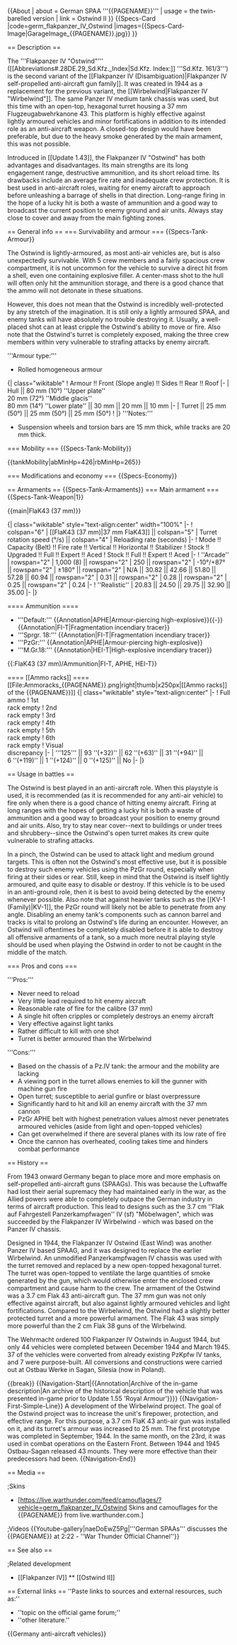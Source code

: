 {{About
| about = German SPAA '''{{PAGENAME}}'''
| usage = the twin-barelled version
| link = Ostwind II
}}
{{Specs-Card
|code=germ_flakpanzer_IV_Ostwind
|images={{Specs-Card-Image|GarageImage_{{PAGENAME}}.jpg}}
}}

== Description ==
<!-- ''In the description, the first part should be about the history of the creation and combat usage of the vehicle, as well as its key features. In the second part, tell the reader about the ground vehicle in the game. Insert a screenshot of the vehicle, so that if the novice player does not remember the vehicle by name, he will immediately understand what kind of vehicle the article is talking about.'' -->
The '''Flakpanzer IV "Ostwind"''' ([[Abbreviations#.28DE.29_Sd.Kfz._Index|Sd.Kfz. Index:]] '''Sd.Kfz. 161/3''') is the second variant of the [[Flakpanzer IV (Disambiguation)|Flakpanzer IV self-propelled anti-aircraft gun family]]. It was created in 1944 as a replacement for the previous variant, the [[Wirbelwind|Flakpanzer IV "Wirbelwind"]]. The same Panzer IV medium tank chassis was used, but this time with an open-top, hexagonal turret housing a 37 mm Flugzeugabwehrkanone 43. This platform is highly effective against lightly armoured vehicles and minor fortifications in addition to its intended role as an anti-aircraft weapon. A closed-top design would have been preferable, but due to the heavy smoke generated by the main armament, this was not possible.

Introduced in [[Update 1.43]], the Flakpanzer IV "Ostwind" has both advantages and disadvantages. Its main strengths are its long engagement range, destructive ammunition, and its short reload time. Its drawbacks include an average fire rate and inadequate crew protection. It is best used in anti-aircraft roles, waiting for enemy aircraft to approach before unleashing a barrage of shells in that direction. Long-range firing in the hope of a lucky hit is both a waste of ammunition and a good way to broadcast the current position to enemy ground and air units. Always stay close to cover and away from the main fighting zones.

== General info ==
=== Survivability and armour ===
{{Specs-Tank-Armour}}
<!-- ''Describe armour protection. Note the most well protected and key weak areas. Appreciate the layout of modules as well as the number and location of crew members. Is the level of armour protection sufficient, is the placement of modules helpful for survival in combat? If necessary use a visual template to indicate the most secure and weak zones of the armour.'' -->
The Ostwind is lightly-armoured, as most anti-air vehicles are, but is also unexpectedly survivable. With 5 crew members and a fairly spacious crew compartment, it is not uncommon for the vehicle to survive a direct hit from a shell, even one containing explosive filler. A center-mass shot to the hull will often only hit the ammunition storage, and there is a good chance that the ammo will not detonate in these situations.

However, this does not mean that the Ostwind is incredibly well-protected by any stretch of the imagination. It is still only a lightly armoured SPAA, and enemy tanks will have absolutely no trouble destroying it. Usually, a well-placed shot can at least cripple the Ostwind's ability to move or fire. Also note that the Ostwind's turret is completely exposed, making the three crew members within very vulnerable to strafing attacks by enemy aircraft.

'''Armour type:'''

* Rolled homogeneous armour

{| class="wikitable"
! Armour !! Front (Slope angle) !! Sides !! Rear !! Roof
|-
| Hull || 80 mm (10°) ''Upper plate'' <br>  20 mm (72°) ''Middle glacis'' <br> 80 mm (14°) ''Lower plate'' || 30 mm || 20 mm || 10 mm
|-
| Turret || 25 mm (50°) || 25 mm (50°) || 25 mm (50°)
!
|}
'''Notes:'''

* Suspension wheels and torsion bars are 15 mm thick, while tracks are 20 mm thick.

=== Mobility ===
{{Specs-Tank-Mobility}}
<!-- ''Write about the mobility of the ground vehicle. Estimate the specific power and manoeuvrability, as well as the maximum speed forwards and backwards.'' -->

{{tankMobility|abMinHp=426|rbMinHp=265}}

=== Modifications and economy ===
{{Specs-Economy}}

== Armaments ==
{{Specs-Tank-Armaments}}
=== Main armament ===
{{Specs-Tank-Weapon|1}}
<!-- ''Give the reader information about the characteristics of the main gun. Assess its effectiveness in a battle based on the reloading speed, ballistics and the power of shells. Do not forget about the flexibility of the fire, that is how quickly the cannon can be aimed at the target, open fire on it and aim at another enemy. Add a link to the main article on the gun: <code><nowiki>{{main|Name of the weapon}}</nowiki></code>. Describe in general terms the ammunition available for the main gun. Give advice on how to use them and how to fill the ammunition storage.'' -->
{{main|FlaK43 (37 mm)}}

{| class="wikitable" style="text-align:center" width="100%"
|-
! colspan="6" | [[FlaK43 (37 mm)|37 mm FlaK43]] || colspan="5" | Turret rotation speed (°/s) || colspan="4" | Reloading rate (seconds)
|-
! Mode !! Capacity (Belt) !! Fire rate !! Vertical !! Horizontal !! Stabilizer
! Stock !! Upgraded !! Full !! Expert !! Aced
! Stock !! Full !! Expert !! Aced
|-
! ''Arcade''
| rowspan="2" | 1,000 (8) || rowspan="2" | 250 || rowspan="2" | -10°/+87° || rowspan="2" | ±180° || rowspan="2" | N/A || 30.82 || 42.66 || 51.80 || 57.28 || 60.94 || rowspan="2" | 0.31 || rowspan="2" | 0.28 || rowspan="2" | 0.25 || rowspan="2" | 0.24
|-
! ''Realistic''
| 20.83 || 24.50 || 29.75 || 32.90 || 35.00
|-
|}

==== Ammunition ====

* '''Default:''' {{Annotation|APHE|Armour-piercing high-explosive}}{{-}}{{Annotation|FI-T|Fragmentation incendiary tracer}}
* '''Sprgr. 18:''' {{Annotation|FI-T|Fragmentation incendiary tracer}}
* '''PzGr:''' {{Annotation|APHE|Armour-piercing high-explosive}}
* '''M.Gr.18:''' {{Annotation|HEI-T|High-explosive incendiary tracer}}

{{:FlaK43 (37 mm)/Ammunition|FI-T, APHE, HEI-T}}

==== [[Ammo racks]] ====
[[File:Ammoracks_{{PAGENAME}}.png|right|thumb|x250px|[[Ammo racks]] of the {{PAGENAME}}]]
{| class="wikitable" style="text-align:center"
|-
! Full<br>ammo
! 1st<br>rack empty
! 2nd<br>rack empty
! 3rd<br>rack empty
! 4th<br>rack empty
! 5th<br>rack empty
! 6th<br>rack empty
! Visual<br>discrepancy
|-
| '''125''' || 93&nbsp;''(+32)'' || 62&nbsp;''(+63)'' || 31&nbsp;''(+94)'' || 6&nbsp;''(+119)'' || 1&nbsp;''(+124)'' || 0&nbsp;''(+125)'' || No
|-
|}

== Usage in battles ==
<!-- ''Describe the tactics of playing in the vehicle, the features of using vehicles in the team and advice on tactics. Refrain from creating a "guide" - do not impose a single point of view but instead give the reader food for thought. Describe the most dangerous enemies and give recommendations on fighting them. If necessary, note the specifics of the game in different modes (AB, RB, SB).'' -->

The Ostwind is best played in an anti-aircraft role. When this playstyle is used, it is recommended (as it is recommended for any anti-air vehicle) to fire only when there is a good chance of hitting enemy aircraft. Firing at long ranges with the hopes of getting a lucky hit is both a waste of ammunition and a good way to broadcast your position to enemy ground and air units. Also, try to stay near cover--next to buildings or under trees and shrubbery--since the Ostwind's open turret makes its crew quite vulnerable to strafing attacks.

In a pinch, the Ostwind can be used to attack light and medium ground targets. This is often not the Ostwind's most effective use, but it is possible to destroy such enemy vehicles using the PzGr round, especially when firing at their sides or rear. Still, keep in mind that the Ostwind is itself lightly armoured, and quite easy to disable or destroy. If this vehicle is to be used in an anti-ground role, then it is best to avoid being detected by the enemy whenever possible. Also note that against heavier tanks such as the [[KV-1 (Family)|KV-1]], the PzGr round will likely not be able to penetrate from any angle. Disabling an enemy tank's components such as cannon barrel and tracks is vital to prolong an Ostwind's life during an encounter. However, an Ostwind will oftentimes be completely disabled before it is able to destroy all offensive armaments of a tank, so a much more neutral playing style should be used when playing the Ostwind in order to not be caught in the middle of the match.

=== Pros and cons ===
<!-- ''Summarise and briefly evaluate the vehicle in terms of its characteristics and combat effectiveness. Mark its pros and cons in a bulleted list. Try not to use more than 6 points for each of the characteristics. Avoid using categorical definitions such as "bad", "good" and the like - use substitutions with softer forms such as "inadequate" and "effective".'' -->

'''Pros:'''

* Never need to reload
* Very little lead required to hit enemy aircraft
* Reasonable rate of fire for the calibre (37 mm)
* A single hit often cripples or completely destroys an enemy aircraft
* Very effective against light tanks
* Rather difficult to kill with one shot
* Turret is better armoured than the Wirbelwind

'''Cons:'''

* Based on the chassis of a Pz.IV tank: the armour and the mobility are lacking
* A viewing port in the turret allows enemies to kill the gunner with machine gun fire
* Open turret; susceptible to aerial gunfire or blast overpressure
* Significantly hard to hit and kill an enemy aircraft with the 37 mm cannon
* PzGr APHE belt with highest penetration values almost never penetrates armoured vehicles (aside from light and open-topped vehicles)
* Can get overwhelmed if there are several planes with its low rate of fire
* Once the cannon has overheated, cooling takes time and hinders combat performance

== History ==
<!-- ''Describe the history of the creation and combat usage of the vehicle in more detail than in the introduction. If the historical reference turns out to be too long, take it to a separate article, taking a link to the article about the vehicle and adding a block "/History" (example: <nowiki>https://wiki.warthunder.com/(Vehicle-name)/History</nowiki>) and add a link to it here using the <code>main</code> template. Be sure to reference text and sources by using <code><nowiki><ref></ref></nowiki></code>, as well as adding them at the end of the article with <code><nowiki><references /></nowiki></code>. This section may also include the vehicle's dev blog entry (if applicable) and the in-game encyclopedia description (under <code><nowiki>=== In-game description ===</nowiki></code>, also if applicable).'' -->

From 1943 onward Germany began to place more and more emphasis on self-propelled anti-aircraft guns (SPAAGs). This was because the Luftwaffe had lost their aerial supremacy they had maintained early in the war, as the Allied powers were able to completely outpace the German industry in terms of aircraft production. This lead to designs such as the 3.7 cm ''Flak auf Fahrgestell Panzerkampfwagen'' IV (sf) "Möbelwagen", which was succeeded by the Flakpanzer IV Wirbelwind - which was based on the Panzer IV chassis.

Designed in 1944, the Flakpanzer IV Ostwind (East Wind) was another Panzer IV based SPAAG, and it was designed to replace the earlier Wirbelwind. An unmodified Panzerkampfwagen IV chassis was used with the turret removed and replaced by a new open-topped hexagonal turret. The turret was open-topped to ventilate the large quantities of smoke generated by the gun, which would otherwise enter the enclosed crew compartment and cause harm to the crew. The armament of the Ostwind was a 3.7 cm Flak 43 anti-aircraft gun. The 37 mm gun was not only effective against aircraft, but also against lightly armoured vehicles and light fortifications. Compared to the Wirbelwind, the Ostwind had a slightly better protected turret and a more powerful armament. The Flak 43 was simply more powerful than the 2 cm Flak 38 guns of the Wirbelwind.

The Wehrmacht ordered 100 Flakpanzer IV Ostwinds in August 1944, but only 44 vehicles were completed between December 1944 and March 1945. 37 of the vehicles were converted from already existing PzKpfw IV tanks, and 7 were purpose-built. All conversions and constructions were carried out at Ostbau Werke in Sagan, Silesia (now in Poland).

{{break}}
{{Navigation-Start|{{Annotation|Archive of the in-game description|An archive of the historical description of the vehicle that was presented in-game prior to Update 1.55 'Royal Armour'}}}}
{{Navigation-First-Simple-Line}}
A development of the Wirbelwind project. The goal of the Ostwind project was to increase the unit's firepower, protection, and effective range. For this purpose, a 3.7 cm FlaK 43 anti-air gun was installed on it, and its turret's armour was increased to 25 mm. The first prototype was completed in September, 1944. In the same month, on the 23rd, it was used in combat operations on the Eastern Front. Between 1944 and 1945 Ostbau-Sagan released 43 mounts. They were more effective than their predecessors had been.
{{Navigation-End}}

== Media ==
<!-- ''Excellent additions to the article would be video guides, screenshots from the game, and photos.'' -->

;Skins

* [https://live.warthunder.com/feed/camouflages/?vehicle=germ_flakpanzer_IV_Ostwind Skins and camouflages for the {{PAGENAME}} from live.warthunder.com.]

;Videos
{{Youtube-gallery|naeDoEwZ5Pg|'''German SPAAs''' discusses the {{PAGENAME}} at 2:22 - ''War Thunder Official Channel''}}

== See also ==
<!-- ''Links to the articles on the War Thunder Wiki that you think will be useful for the reader, for example:''
* ''reference to the series of the vehicles;''
* ''links to approximate analogues of other nations and research trees.'' -->

;Related development

* [[Flakpanzer IV]]
** [[Ostwind II]]

== External links ==
''Paste links to sources and external resources, such as:''

* ''topic on the official game forum;''
* ''other literature.''

{{Germany anti-aircraft vehicles}}